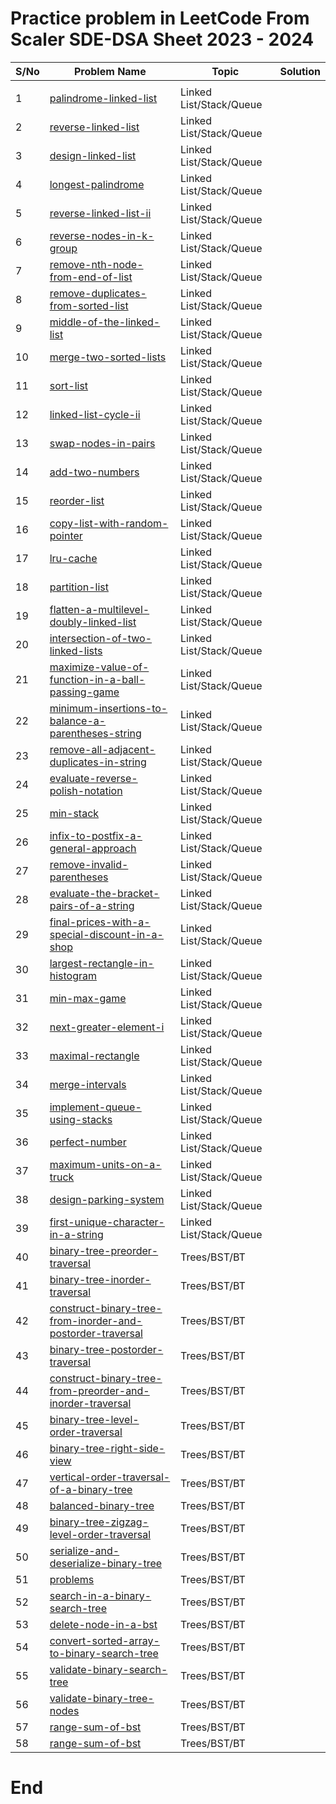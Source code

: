 # Practice problem in LeetCode From Scaler SDE-DSA Sheet 2023 - 2024





| S/No | Problem Name                                                                                                                                                        | Topic                   | Solution |
| ---- | ------------------------------------------------------------------------------------------------------------------------------------------------------------------- | ----------------------- | -------- |
|      |                                                                                                                                                                     |                         |          |
| 1    | [palindrome-linked-list](https://leetcode.com/problems/palindrome-linked-list/description/)                                                                         | Linked List/Stack/Queue |          |
| 2    | [reverse-linked-list](https://leetcode.com/problems/reverse-linked-list/description/)                                                                               | Linked List/Stack/Queue |          |
| 3    | [design-linked-list](https://leetcode.com/problems/design-linked-list/description/)                                                                                 | Linked List/Stack/Queue |          |
| 4    | [longest-palindrome](https://leetcode.com/problems/longest-palindrome/description/)                                                                                 | Linked List/Stack/Queue |          |
| 5    | [reverse-linked-list-ii](https://leetcode.com/problems/reverse-linked-list-ii/description/)                                                                         | Linked List/Stack/Queue |          |
| 6    | [reverse-nodes-in-k-group](https://leetcode.com/problems/reverse-nodes-in-k-group/description/)                                                                     | Linked List/Stack/Queue |          |
| 7    | [remove-nth-node-from-end-of-list](https://leetcode.com/problems/remove-nth-node-from-end-of-list/description/)                                                     | Linked List/Stack/Queue |          |
| 8    | [remove-duplicates-from-sorted-list](https://leetcode.com/problems/remove-duplicates-from-sorted-list/description/)                                                 | Linked List/Stack/Queue |          |
| 9    | [middle-of-the-linked-list](https://leetcode.com/problems/middle-of-the-linked-list/description/)                                                                   | Linked List/Stack/Queue |          |
| 10   | [merge-two-sorted-lists](https://leetcode.com/problems/merge-two-sorted-lists/description/)                                                                         | Linked List/Stack/Queue |          |
| 11   | [sort-list](https://leetcode.com/problems/sort-list/description/)                                                                                                   | Linked List/Stack/Queue |          |
| 12   | [linked-list-cycle-ii](https://leetcode.com/problems/linked-list-cycle-ii/description/)                                                                             | Linked List/Stack/Queue |          |
| 13   | [swap-nodes-in-pairs](https://leetcode.com/problems/swap-nodes-in-pairs/description/)                                                                               | Linked List/Stack/Queue |          |
| 14   | [add-two-numbers](https://leetcode.com/problems/add-two-numbers/description/)                                                                                       | Linked List/Stack/Queue |          |
| 15   | [reorder-list](https://leetcode.com/problems/reorder-list/description/)                                                                                             | Linked List/Stack/Queue |          |
| 16   | [copy-list-with-random-pointer](https://leetcode.com/problems/copy-list-with-random-pointer/solutions/)                                                             | Linked List/Stack/Queue |          |
| 17   | [lru-cache](https://leetcode.com/problems/lru-cache/description/)                                                                                                   | Linked List/Stack/Queue |          |
| 18   | [partition-list](https://leetcode.com/problems/partition-list/description/)                                                                                         | Linked List/Stack/Queue |          |
| 19   | [flatten-a-multilevel-doubly-linked-list](https://leetcode.com/problems/flatten-a-multilevel-doubly-linked-list/description/)                                       | Linked List/Stack/Queue |          |
| 20   | [intersection-of-two-linked-lists](https://leetcode.com/problems/intersection-of-two-linked-lists/description/)                                                     | Linked List/Stack/Queue |          |
| 21   | [maximize-value-of-function-in-a-ball-passing-game](https://leetcode.com/problems/maximize-value-of-function-in-a-ball-passing-game/description/)                   | Linked List/Stack/Queue |          |
| 22   | [minimum-insertions-to-balance-a-parentheses-string](https://leetcode.com/problems/minimum-insertions-to-balance-a-parentheses-string/description/)                 | Linked List/Stack/Queue |          |
| 23   | [remove-all-adjacent-duplicates-in-string](https://leetcode.com/problems/remove-all-adjacent-duplicates-in-string/description/)                                     | Linked List/Stack/Queue |          |
| 24   | [evaluate-reverse-polish-notation](https://leetcode.com/problems/evaluate-reverse-polish-notation/description/)                                                     | Linked List/Stack/Queue |          |
| 25   | [min-stack](https://leetcode.com/problems/min-stack/description/)                                                                                                   | Linked List/Stack/Queue |          |
| 26   | [infix-to-postfix-a-general-approach](https://leetcode.com/problems/basic-calculator/solutions/414898/infix-to-postfix-a-general-approach-to-similar-questions/)    | Linked List/Stack/Queue |          |
| 27   | [remove-invalid-parentheses](https://leetcode.com/problems/remove-invalid-parentheses/description/)                                                                 | Linked List/Stack/Queue |          |
| 28   | [evaluate-the-bracket-pairs-of-a-string](https://leetcode.com/problems/evaluate-the-bracket-pairs-of-a-string/description/)                                         | Linked List/Stack/Queue |          |
| 29   | [final-prices-with-a-special-discount-in-a-shop](https://leetcode.com/problems/final-prices-with-a-special-discount-in-a-shop/description/)                         | Linked List/Stack/Queue |          |
| 30   | [largest-rectangle-in-histogram](https://leetcode.com/problems/largest-rectangle-in-histogram/description/)                                                         | Linked List/Stack/Queue |          |
| 31   | [min-max-game](https://leetcode.com/problems/min-max-game/description/)                                                                                             | Linked List/Stack/Queue |          |
| 32   | [next-greater-element-i](https://leetcode.com/problems/next-greater-element-i/description/)                                                                         | Linked List/Stack/Queue |          |
| 33   | [maximal-rectangle](https://leetcode.com/problems/maximal-rectangle/description/)                                                                                   | Linked List/Stack/Queue |          |
| 34   | [merge-intervals](https://leetcode.com/problems/merge-intervals/description/)                                                                                       | Linked List/Stack/Queue |          |
| 35   | [implement-queue-using-stacks](https://leetcode.com/problems/implement-queue-using-stacks/description/)                                                             | Linked List/Stack/Queue |          |
| 36   | [perfect-number](https://leetcode.com/problems/perfect-number/description/)                                                                                         | Linked List/Stack/Queue |          |
| 37   | [maximum-units-on-a-truck](https://leetcode.com/problems/maximum-units-on-a-truck/description/)                                                                     | Linked List/Stack/Queue |          |
| 38   | [design-parking-system](https://leetcode.com/problems/design-parking-system/description/)                                                                           | Linked List/Stack/Queue |          |
| 39   | [first-unique-character-in-a-string](https://leetcode.com/problems/first-unique-character-in-a-string/description/)                                                 | Linked List/Stack/Queue |          |
| 40   | [binary-tree-preorder-traversal](https://leetcode.com/problems/binary-tree-preorder-traversal/description/)                                                         | Trees/BST/BT            |          |
| 41   | [binary-tree-inorder-traversal](https://leetcode.com/problems/binary-tree-inorder-traversal/description/)                                                           | Trees/BST/BT            |          |
| 42   | [construct-binary-tree-from-inorder-and-postorder-traversal](https://leetcode.com/problems/construct-binary-tree-from-inorder-and-postorder-traversal/description/) | Trees/BST/BT            |          |
| 43   | [binary-tree-postorder-traversal](https://leetcode.com/problems/binary-tree-postorder-traversal/description/)                                                       | Trees/BST/BT            |          |
| 44   | [construct-binary-tree-from-preorder-and-inorder-traversal](https://leetcode.com/problems/construct-binary-tree-from-preorder-and-inorder-traversal/description/)   | Trees/BST/BT            |          |
| 45   | [binary-tree-level-order-traversal](https://leetcode.com/problems/binary-tree-level-order-traversal/description/)                                                   | Trees/BST/BT            |          |
| 46   | [binary-tree-right-side-view](https://leetcode.com/problems/binary-tree-right-side-view/description/)                                                               | Trees/BST/BT            |          |
| 47   | [vertical-order-traversal-of-a-binary-tree](https://leetcode.com/problems/vertical-order-traversal-of-a-binary-tree/description/)                                   | Trees/BST/BT            |          |
| 48   | [balanced-binary-tree](https://leetcode.com/problems/balanced-binary-tree/description/)                                                                             | Trees/BST/BT            |          |
| 49   | [binary-tree-zigzag-level-order-traversal](https://leetcode.com/problems/binary-tree-zigzag-level-order-traversal/description/)                                     | Trees/BST/BT            |          |
| 50   | [serialize-and-deserialize-binary-tree](https://leetcode.com/problems/serialize-and-deserialize-binary-tree/description/)                                           | Trees/BST/BT            |          |
| 51   | [problems](https://www.geeksforgeeks.org/problems/top-view-of-binary-tree/1)                                                                                        | Trees/BST/BT            |          |
| 52   | [search-in-a-binary-search-tree](https://leetcode.com/problems/search-in-a-binary-search-tree/description/)                                                         | Trees/BST/BT            |          |
| 53   | [delete-node-in-a-bst](https://leetcode.com/problems/delete-node-in-a-bst/description/)                                                                             | Trees/BST/BT            |          |
| 54   | [convert-sorted-array-to-binary-search-tree](https://leetcode.com/problems/convert-sorted-array-to-binary-search-tree/description/)                                 | Trees/BST/BT            |          |
| 55   | [validate-binary-search-tree](https://leetcode.com/problems/validate-binary-search-tree/description/)                                                               | Trees/BST/BT            |          |
| 56   | [validate-binary-tree-nodes](https://leetcode.com/problems/validate-binary-tree-nodes/description/)                                                                 | Trees/BST/BT            |          |
| 57   | [range-sum-of-bst](https://leetcode.com/problems/range-sum-of-bst/description/)                                                                                     | Trees/BST/BT            |          |
| 58   | [range-sum-of-bst](https://leetcode.com/problems/range-sum-of-bst/description/)                                                                                     | Trees/BST/BT            |          |






# End
